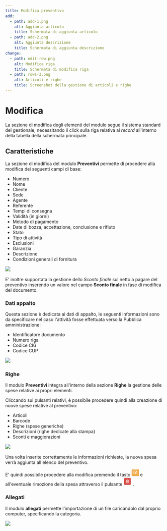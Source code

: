 ```yaml
---
title: Modifica preventivo
add:
  - path: add-1.png
    alt: Aggiunta articolo
    title: Schermata di aggiunta articolo
  - path: add-2.png
    alt: Aggiunta descrizione
    title: Schermata di aggiunta descrizione
change:
  - path: edit-row.png
    alt: Modifica riga
    title: Schermata di modifica riga
  - path: rows-3.png
    alt: Articoli e righe
    title: Screenshot della gestione di articoli e righe
---
```


# Modifica

La sezione di modifica degli elementi del modulo segue il sistema standard del gestionale, necessitando il click sulla riga relativa al _record_ all'interno della tabella della schermata principale.

## Caratteristiche

La sezione di modifica del modulo **Preventivi** permette di procedere alla modifica dei seguenti campi di base:

* Numero
* Nome
* Cliente
* Sede
* Agente
* Referente
* Tempi di consegna
* Validità (in giorni)
* Metodo di pagamento
* Date di bozza, accettazione, conclusione e rifiuto
* Stato
* Tipo di attività
* Esclusioni
* Garanzia
* Descrizione
* Condizioni generali di fornitura

![](https://firebasestorage.googleapis.com/v0/b/gitbook-x-prod.appspot.com/o/spaces%2F-LZJeLg23eVDvrCv74U7-887967055%2Fuploads%2FtfbK1yOBxTD243fcxfcW%2Ffile.png?alt=media)

E' inoltre supportata la gestione dello _Sconto finale_ sul netto a pagare del preventivo inserendo un valore nel campo **Sconto finale** in fase di modifica del documento.

### Dati appalto

Questa sezione è dedicata ai dati di appalto, le seguenti informazioni sono da specificare nel caso l'attività fosse effettuata verso la Pubblica amministrazione:

* Identificatore documento
* Numero riga
* Codice CIG
* Codice CUP

![](https://firebasestorage.googleapis.com/v0/b/gitbook-x-prod.appspot.com/o/spaces%2F-LZJeLg23eVDvrCv74U7-887967055%2Fuploads%2FjeLxSduV7fkcNAgzfJFI%2Ffile.png?alt=media)

### Righe

Il modulo **Preventivi** integra all'interno della sezione **Righe** la gestione delle spese relative ai propri elementi.

Cliccando sui pulsanti relativi, è possibile procedere quindi alla creazione di nuove spese relative al preventivo:

* Articoli
* Barcode
* Righe (spese generiche)
* Descrizioni (righe dedicate alla stampa)
* Sconti e maggiorazioni

![](https://firebasestorage.googleapis.com/v0/b/gitbook-x-prod.appspot.com/o/spaces%2F-LZJeLg23eVDvrCv74U7-887967055%2Fuploads%2FqjrgVWMbXjPedew2TVVu%2Ffile.png?alt=media)

Una volta inserite correttamente le informazioni richieste, la nuova spesa verrà aggiunta all'elenco del preventivo.

E' quindi possibile procedere alla modifica premendo il tasto ![](../../../.gitbook/assets/modificagiallo.png) e all'eventuale rimozione della spesa attraverso il pulsante ![](../../../.gitbook/assets/Rosso.png) .

### Allegati

Il modulo **allegati** permette l'importazione di un file caricandolo dal proprio computer, specificando la categoria.

![](https://firebasestorage.googleapis.com/v0/b/gitbook-x-prod.appspot.com/o/spaces%2F-LZJeLg23eVDvrCv74U7-887967055%2Fuploads%2FGGlUqrDQK2qi3drA4z0P%2Ffile.png?alt=media)
